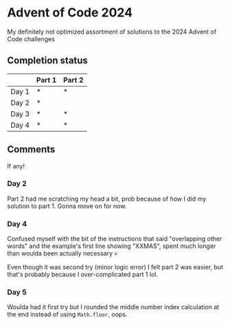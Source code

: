 # Advent of Code 2024

My definitely not optimized assortment of solutions to the 2024 Advent of Code challenges

## Completion status


|       | Part 1 | Part 2 |
|-------|--------|--------|
| Day 1 |    *   |    *   |
| Day 2 |    *   |        |
| Day 3 |    *   |    *   |
| Day 4 |    *   |    *   |


## Comments

If any!

### Day 2 

Part 2 had me scratching my head a bit, prob because of how I did my solution to part 1. Gonna move on for now.

### Day 4

Confused myself with the bit of the instructions that said "overlapping other words" and the example's first line showing "XXMAS", spent much longer than woulda been actually necessary 💀

Even though it was second try (minor logic error) I felt part 2 was easier, but that's probably because I over-complicated part 1 lol.

### Day 5

Woulda had it first try but I rounded the middle number index calculation at the end instead of using `Math.floor`, oops.

